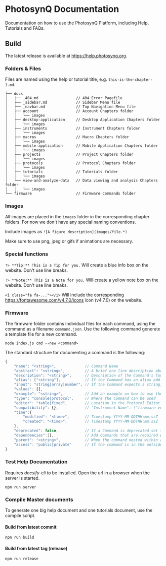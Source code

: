 # PhotosynQ Documentation

Documentation on how to use the PhotosynQ Platform, including Help, Tutorials and FAQs.

## Build

The latest release is available at <https://help.photosynq.org>.

### Folders & Files

Files are named using the help or tutorial title, e.g. `this-is-the-chapter-1.md`.

```shell
├── docs
│   ├── _404.md                 // 404 Error Pagefile
│   ├── _sidebar.md             // Sidebar Menu file
│   ├── _navbar.md              // Top Navigation Menu file
│   ├── account                 // Account Chapters folder
│   │   └── images
│   ├── desktop-application     // Desktop Application Chapters folder
│   │   └── images
│   ├── instruments             // Instrument Chapters folder
│   │   └── images
│   ├── macros                  // Macro Chapters folder
│   │   └── images
│   ├── mobile-application      // Mobile Application Chapters folder
│   │   └── images
│   ├── projects                // Project Chapters folder
│   │   └── images
│   ├── protocols               // Protocol Chapters folder
│   │   └── images
│   ├── tutorials               // Tutorials folder
│   │   └── images
│   └── view-and-analyze-data   // Data viewing and analysis Chapters folder
│   │   └── images
└── firmware                    // Firmware Commands folder
```

### Images

All images are placed in the `images` folder in the corresponding chapter folders. For now we don't have any special naming conventions.

Include images as `![A figure description](images/file.*)`

Make sure to use png, jpeg or gifs if animations are necessary.

### Special functions

`?> **Tip:** This is a Tip for you.` Will create a blue info box on the website. Don't use line breaks.

`!> **Note:** This is a Note for you.` Will create a yellow note box on the website. Don't use line breaks.

`<i class="fa fa-..."></i>` Will include the corresponding <https://fontawesome.com/v4.7.0/icons> icon (v4.7.0) on the website.

### Firmware

The firmware folder contains individual files for each command, using the command as a filename `command.json`. Use the following command generate a template file for a new command.

```shell
node index.js cmd --new <command>
```

The standard structure for documenting a command is the following:

```Javascript
{
    "name": "<string>",             // Command Name
    "abstract": "<string>",         // A brief one line description about the Command's function
    "description": "<string>",      // Description of the Command's function
    "alias": ["<string"],           // If the Command has an alias add it here, no separate file needed
    "input": "string|array|number", // If the Command expects a string, number or array
    "values": [],
    "example": "<string>",          // Add an example on how to use the command
    "type": "console|protocol",     // Where the Command can be used
    "editor": "table|fixed",        // Location in the Protocol Editor
    "compatibility": {},            // "Instrument Name": ["firmware version",...]
    "time":{
        "modified": "<time>",       // Timestamp YYYY-MM-DDTHH:mm:ssZ
        "created": "<time>",        // Timestamp YYYY-MM-DDTHH:mm:ssZ
    },
    "deprecated": false,            // If a Command is deprecated set to true
    "dependencies":[],              // Add Commands that are required with this command in protocols
    "parent": "<string>",           // When the command nested within a command
    "access": "public|private"      // If the command is in the outside documentation
}
```

### Test Help Documentation

Requires *docsify-cli* to be installed. Open the url in a browser when the server is started.

```shell
npm run server
```

### Compile Master documents

To generate one big help document and one tutorials document, use the compile script.

#### Build from latest commit

```shell
npm run build
```

#### Build from latest tag (release)

```shell
npm run release
```